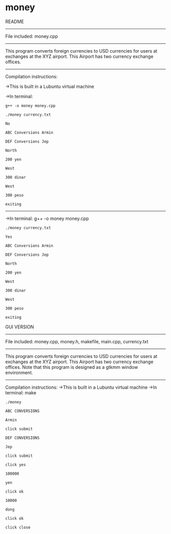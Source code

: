 # money
README
**************
File included: money.cpp
**************
This program converts foreign currencies to USD currencies for users at exchanges at the XYZ airport. This
Airport has two currency exchange offices.  

**************
Compilation instructions:

->This is built in a Lubuntu virtual machine

->In terminal:

	g++ -o money money.cpp
  
	./money currency.txt
  
	No
  
	ABC Conversions Armin
  
	DEF Conversions Jep
  
	North
  
	200 yen
  
	West
  
	300 dinar
  
	West
  
	300 peso
  
	exiting

_________________________________

->In terminal:
	g++ -o money money.cpp
  
	./money currency.txt
  
	Yes
  
	ABC Conversions Armin
  
	DEF Conversions Jep
  
	North
  
	200 yen
  
	West
  
	300 dinar
  
	West
  
	300 peso
  
	exiting


GUI VERSION
**************
File included: money.cpp, money.h, makefile, main.cpp, currency.txt
**************
This program converts foreign currencies to USD currencies for users at exchanges at the XYZ airport. This
Airport has two currency exchange offices. Note that this program is designed as a gtkmm window environment.

**************
Compilation instructions:
->This is built in a Lubuntu virtual machine
->In terminal:
	make
	
	./money
	
	ABC CONVERSIONS
	
	Armin
	
	click submit
	
	DEF CONVERSIONS
	
	Jep
	
	click submit
	
	click yes
	
	100000
	
	yen
	
	click ok
	
	10000
	
	dong
	
	click ok
	
	click close
